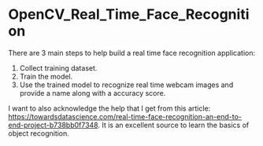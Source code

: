 # OpenCV_Real_Time_Face_Recognition
 
There are 3 main steps to help build a real time face recognition application:
1. Collect training dataset.
2. Train the model.
3. Use the trained model to recognize real time webcam images and provide a name along with a accuracy score.

I want to also acknowledge the help that I get from this article: https://towardsdatascience.com/real-time-face-recognition-an-end-to-end-project-b738bb0f7348.
It is an excellent source to learn the basics of object recognition. 
